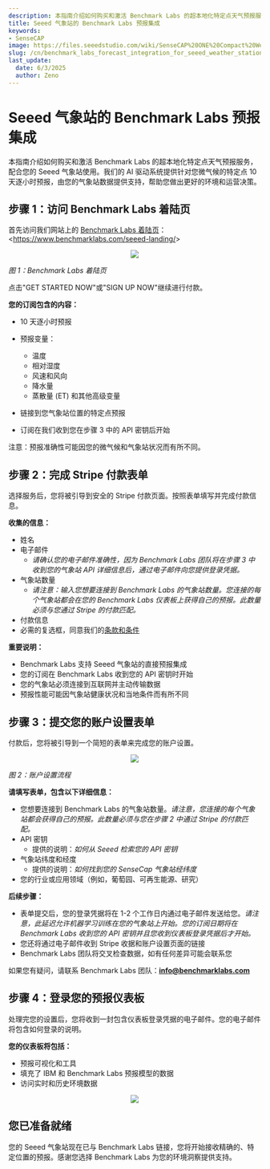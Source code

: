 ```yaml
---
description: 本指南介绍如何购买和激活 Benchmark Labs 的超本地化特定点天气预报服务，配合您的 Seeed 气象站使用。我们的 AI 驱动系统提供针对您微气候的特定点 10 天逐小时预报，由您的气象站数据提供支持，帮助您做出更好的环境和运营决策。
title: Seeed 气象站的 Benchmark Labs 预报集成
keywords:
- SenseCAP
image: https://files.seeedstudio.com/wiki/SenseCAP%20ONE%20Compact%20Weather%20Sensor_/image62.webp
slug: /cn/benchmark_labs_forecast_integration_for_seeed_weather_stations
last_update:
  date: 6/3/2025
  author: Zeno
---
```

# Seeed 气象站的 Benchmark Labs 预报集成

本指南介绍如何购买和激活 Benchmark Labs 的超本地化特定点天气预报服务，配合您的 Seeed 气象站使用。我们的 AI 驱动系统提供针对您微气候的特定点 10 天逐小时预报，由您的气象站数据提供支持，帮助您做出更好的环境和运营决策。

## 步骤 1：访问 Benchmark Labs 着陆页

首先访问我们网站上的 [Benchmark Labs 着陆页](https://www.benchmarklabs.com/seeed-landing/)：&lt;https://www.benchmarklabs.com/seeed-landing/&gt;
<div align="center"><img width={600} src="https://files.seeedstudio.com/wiki/SenseCAP%20ONE%20Compact%20Weather%20Sensor_/image59.png" /></div>

*图 1：Benchmark Labs 着陆页*

点击"GET STARTED NOW"或"SIGN UP NOW"继续进行付款。

**您的订阅包含的内容：**

-   10 天逐小时预报

-   预报变量：
    -    温度
    -    相对湿度
    -    风速和风向
    -    降水量
    -    蒸散量 (ET) 和其他高级变量
-   链接到您气象站位置的特定点预报
-   订阅在我们收到您在步骤 3 中的 API 密钥后开始

注意：预报准确性可能因您的微气候和气象站状况而有所不同。

## 步骤 2：完成 Stripe 付款表单

选择服务后，您将被引导到安全的 Stripe 付款页面。按照表单填写并完成付款信息。

**收集的信息：**

-   姓名
-   电子邮件
    -    *请确认您的电子邮件准确性，因为 Benchmark Labs 团队将在步骤 3 中收到您的气象站 API 详细信息后，通过电子邮件向您提供登录凭据。*
-   气象站数量
    -    *请注意：输入您想要连接到 Benchmark Labs 的气象站数量。您连接的每个气象站都会在您的 Benchmark Labs 仪表板上获得自己的预报。此数量必须与您通过 Stripe 的付款匹配。*
-   付款信息
-   必需的复选框，同意我们的[条款和条件](https://www.benchmarklabs.com/terms-of-use/)

**重要说明：**

-   Benchmark Labs 支持 Seeed 气象站的直接预报集成
-   您的订阅在 Benchmark Labs 收到您的 API 密钥时开始
-   您的气象站必须连接到互联网并主动传输数据
-   预报性能可能因气象站健康状况和当地条件而有所不同

## 步骤 3：提交您的账户设置表单

付款后，您将被引导到一个简短的表单来完成您的账户设置。

<div align="center"><img width={600} src="https://files.seeedstudio.com/wiki/SenseCAP%20ONE%20Compact%20Weather%20Sensor_/image60.png" /></div>

*图 2：账户设置流程*

**请填写表单，包含以下详细信息：**

-   您想要连接到 Benchmark Labs 的气象站数量。*请注意，您连接的每个气象站都会获得自己的预报。此数量必须与您在步骤 2 中通过 Stripe 的付款匹配。*
-   API 密钥
    -    提供的说明：*如何从 Seeed 检索您的 API 密钥*
-   气象站纬度和经度
    -    提供的说明：*如何找到您的 SenseCap 气象站经纬度*
-   您的行业或应用领域（例如，葡萄园、可再生能源、研究）

**后续步骤：**

-   表单提交后，您的登录凭据将在 1-2 个工作日内通过电子邮件发送给您。*请注意，此延迟允许机器学习训练在您的气象站上开始。您的订阅日期将在 Benchmark Labs 收到您的 API 密钥并且您收到仪表板登录凭据后才开始。*
-   您还将通过电子邮件收到 Stripe 收据和账户设置页面的链接
-   Benchmark Labs 团队将交叉检查数据，如有任何差异可能会联系您

如果您有疑问，请联系 Benchmark Labs 团队：**info@benchmarklabs.com**

## 步骤 4：登录您的预报仪表板

处理完您的设置后，您将收到一封包含仪表板登录凭据的电子邮件。您的电子邮件将包含如何登录的说明。

**您的仪表板将包括：**

-   预报可视化和工具
-   填充了 IBM 和 Benchmark Labs 预报模型的数据
-   访问实时和历史环境数据

<div align="center"><img width={600} src="https://files.seeedstudio.com/wiki/SenseCAP%20ONE%20Compact%20Weather%20Sensor_/image61.png" /></div>

## 您已准备就绪

您的 Seeed 气象站现在已与 Benchmark Labs 链接，您将开始接收精确的、特定位置的预报。感谢您选择 Benchmark Labs 为您的环境洞察提供支持。